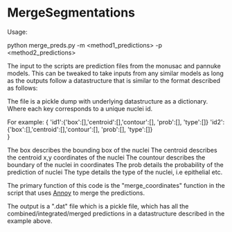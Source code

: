 # MergeSegmentations

Usage: 


python merge_preds.py -m <method1_predictions> -p <method2_predictions>

The input to the scripts are prediction files from the monusac and pannuke models. This can be tweaked to take inputs from any similar models as long as the outputs follow a datastructure that is similar to the format described as follows:

The file is a pickle dump with underlying datastructure as a dictionary. Where each key corresponds to a unique nuclei id. 

For example:
{
  'id1':{'box':[],'centroid':[],'contour':[], 'prob':[], 'type':[]}
  'id2':{'box':[],'centroid':[],'contour':[], 'prob':[], 'type':[]}  
}

The box describes the bounding box of the nuclei
The centroid describes the centroid x,y coordinates of the nuclei
The countour describes the boundary of the nuclei in coordinates
The prob details the probability of the prediction of nuclei
The type details the type of the nuclei, i.e epithelial etc. 

The primary function of this code is the "merge_coordinates" function in the script that uses [Annoy](https://github.com/spotify/annoy) to merge the predictions.

The output is a ".dat" file which is a pickle file, which has all the combined/integrated/merged predictions in a datastructure described in the example above. 
